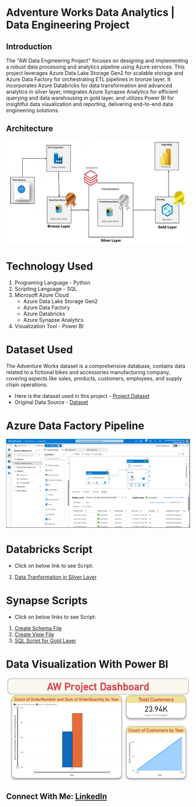 # Adventure Works Data Analytics | Data Engineering Project

## Introduction
The "AW Data Engineering Project" focuses on designing and implementing a robust data processing and analytics pipeline using Azure services. This project leverages Azure Data Lake Storage Gen2 for scalable storage and Azure Data Factory for orchestrating ETL pipelines in bronze layer. It incorporates Azure Databricks for data transformation and advanced analytics in silver layer, integrates Azure Synapse Analytics for efficient querying and data warehousing in gold layer, and utilizes Power BI for insightful data visualization and reporting, delivering end-to-end data engineering solutions.

## Architecture
![Project Architecture](AW_Project_Diagram.jpg)

# Technology Used
1. Programing Language - Python
2. Scripting Language - SQL
3. Microsoft Azure Cloud
   - Azure Data Lake Storage Gen2
   - Azure Data Factory
   - Azure Databricks
   - Azure Synapse Analytics
5. Visualization Tool - Power BI

# Dataset Used
The Adventure Works dataset is a comprehensive database, contains data related to a fictional bikes and accessories manufacturing company, covering aspects like sales, products, customers, employees, and supply chain operations.

- Here is the dataset used in this project - [Project Dataset](https://github.com/Suranjan-Dey/AW-Data-Engineering-Project/tree/main/Dataset)
- Original Data Source - [Dataset](https://www.kaggle.com/datasets/ukveteran/adventure-works)

# Azure Data Factory Pipeline
![ADF Pipeline](ADF-Pipeline.jpg)

# Databricks Script
- Click on below link to see Script:
1. [Data Tranformation in Silver Layer](AW-Data-Engineering-Project/AW_Databricks_Notebook.ipynb)

# Synapse Scripts
- Click on below links to see Script:
1. [Create Schema File](SQL-Scripts/Create_Schema.sql)
2. [Create View File](SQL-Scripts/AW_Create_View.sql)
3. [SQL Script for Gold Layer](SQL-Scripts/SQL_Script.sql)

# Data Visualization With Power BI
![Visualization](AW_PowerBI.jpg)

## Connect With Me: [LinkedIn](https://www.linkedin.com/in/suranjandey/)
